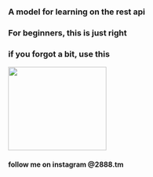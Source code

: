 ### A model for learning on the rest api


### For beginners, this is just right

### if you forgot a bit, use this

<img src="https://logopond.com/logos/e41566fa509f952fc875140dbee51f69.png" width="200" height="170">

#### follow me on instagram @2888.tm

